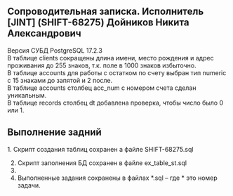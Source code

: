 <h2>Сопроводительная записка. Исполнитель [JINT] (SHIFT-68275) Дойников Никита Александрович</h2>

Версия СУБД PostgreSQL 17.2.3\
В таблице clients сокращены длина имени, место рождения и адрес проживания до 255 знаков, т.к. поле в 1000 знаков избыточно.\
В таблице accounts для работы с остатком по счету выбран тип numeric с 15 знаками до запятой и 2 после.\
В таблице accounts столбец acc_num с номером счета сделан уникальным.\
В таблице records столбец dt добавлена проверка, чтобы число было 0 или 1.

<h2>Выполнение задний</h2>
1. Скрипт создания таблиц сохранен а файле SHIFT-68275.sql  

2. Скрипт заполнения БД сохранен в файле ex_table_st.sql
3. 
4. Выполненные задания сохранены в файлах *.sql – где * это номер задачи.
